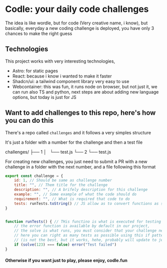 # Codle: your daily code challenges

The idea is like wordle, but for code (Very creative name, i know), but basically, everyday a new coding challenge is deployed, you have only 3 chances to make the right guess

## Technologies

This project works with very interesting technologies, 

- Astro: for static pages
- React: because i know i wanted to make it faster
- Shadcn/ui: a tailwind component library very easy to use
- Webcontainer: this was fun, it runs node on browser, but not just it, we can run also TS and python, next steps are about adding new language options, but today is just for JS

## Want to add challenges to this repo, here's how you can do this

There's a repo called `challenges` and it follows a very simples structure

It's just a folder with a number for the challenge and then a test file

challenges/
├── 1
│   └── test.js
└── 2
    └── test.js

For creating new challenges, you just need to submit a PR with a new challenge in a folder with the next number, and a file following this format


``` js 
export const challenge = {
    id: 1, // Should be same as challenge number
    title: "", // Them title for the challenge
    description: "", // A brifely description for this challenge
    example: "", // Some example of what the code should do
    requirement: "", // What is required that code to do
    tests: runTests.toString() // JS allow as to convert functions as string to get declaration, so, it MUST have this name, runTests
}


function runTests() { // THis functino is what is executed for testing the challenge
    // the error function is available by default in our project, 
    // the solve is what runs, you must consider that your challenge need to accept a parameter and return something
    // here you can right as many tests as possible using this if pattern 
    // (is not the best, but it works, hehe, probably will update to jest in future)
    if (solve(123) === false) error("Test failed") 
}

```

#### Otherwise if you want just to play, please enjoy, codle.fun

